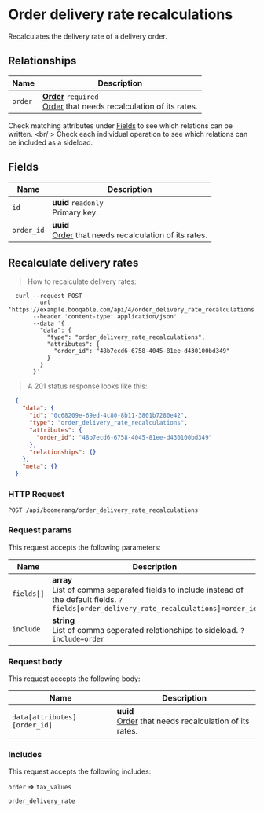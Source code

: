 # Order delivery rate recalculations

Recalculates the delivery rate of a delivery order.

## Relationships
Name | Description
-- | --
`order` | **[Order](#orders)** `required`<br>[Order](#orders) that needs recalculation of its rates. 


Check matching attributes under [Fields](#order-delivery-rate-recalculations-fields) to see which relations can be written.
<br/ >
Check each individual operation to see which relations can be included as a sideload.
## Fields

 Name | Description
-- | --
`id` | **uuid** `readonly`<br>Primary key.
`order_id` | **uuid** <br>[Order](#orders) that needs recalculation of its rates. 


## Recalculate delivery rates


> How to recalculate delivery rates:

```shell
  curl --request POST
       --url 'https://example.booqable.com/api/4/order_delivery_rate_recalculations'
       --header 'content-type: application/json'
       --data '{
         "data": {
           "type": "order_delivery_rate_recalculations",
           "attributes": {
             "order_id": "48b7ecd6-6758-4045-81ee-d430100bd349"
           }
         }
       }'
```

> A 201 status response looks like this:

```json
  {
    "data": {
      "id": "0c68209e-69ed-4c80-8b11-3801b7280e42",
      "type": "order_delivery_rate_recalculations",
      "attributes": {
        "order_id": "48b7ecd6-6758-4045-81ee-d430100bd349"
      },
      "relationships": {}
    },
    "meta": {}
  }
```

### HTTP Request

`POST /api/boomerang/order_delivery_rate_recalculations`

### Request params

This request accepts the following parameters:

Name | Description
-- | --
`fields[]` | **array** <br>List of comma separated fields to include instead of the default fields. `?fields[order_delivery_rate_recalculations]=order_id`
`include` | **string** <br>List of comma seperated relationships to sideload. `?include=order`


### Request body

This request accepts the following body:

Name | Description
-- | --
`data[attributes][order_id]` | **uuid** <br>[Order](#orders) that needs recalculation of its rates. 


### Includes

This request accepts the following includes:

`order` => 
`tax_values`


`order_delivery_rate`







